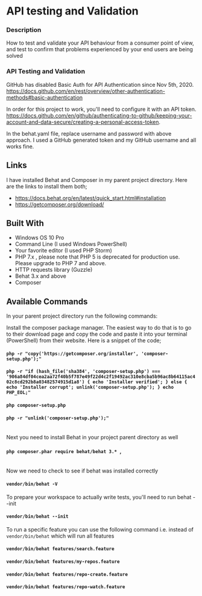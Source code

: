<h1>API testing and Validation</h1>

### Description
<p>How to test and validate your API behaviour from a consumer point of view, and test 
to confirm that problems experienced by your end users are being solved</p>

### API Testing and Validation

GitHub has disabled Basic Auth for API Authentication since Nov 5th, 2020.
https://docs.github.com/en/rest/overview/other-authentication-methods#basic-authentication

In order for this project to work, you'll need to configure it with an API token.
https://docs.github.com/en/github/authenticating-to-github/keeping-your-account-and-data-secure/creating-a-personal-access-token.

In the behat.yaml file, replace username and password with above approach.
I used a GitHub generated token and my GitHub username and all works fine.

## Links
I have installed Behat and Composer in my parent project directory.
Here are the links to install them both;
- https://docs.behat.org/en/latest/quick_start.html#installation
- https://getcomposer.org/download/

## Built With

- Windows OS 10 Pro
- Command Line (I used Windows PowerShell)
- Your favorite editor (I used PHP Storm)
- PHP 7.x , please note that PHP 5 is deprecated for production use. Please upgrade to PHP 7 and above.
- HTTP requests library (Guzzle)
- Behat 3.x and above
- Composer

## Available Commands

In your parent project directory run the following commands:

Install the composer package manager. The easiest way to do that is to go to their
download page and copy the code and paste it into your terminal (PowerShell) from
their website. Here is a snippet of the code;

#### `php -r "copy('https://getcomposer.org/installer', 'composer-setup.php');"`
#### `php -r "if (hash_file('sha384', 'composer-setup.php') === '906a84df04cea2aa72f40b5f787e49f22d4c2f19492ac310e8cba5b96ac8b64115ac402c8cd292b8a03482574915d1a8') { echo 'Installer verified'; } else { echo 'Installer corrupt'; unlink('composer-setup.php'); } echo PHP_EOL;"`
#### `php composer-setup.php`
#### `php -r "unlink('composer-setup.php');"`

<br>
Next you need to install Behat in your project parent directory as well

#### `php composer.phar require behat/behat 3.* `,

<br>
Now we need to check to see if behat was installed correctly

#### `vendor/bin/behat -V`

To prepare your workspace to actually write tests, you'll need to run behat --init

#### `vendor/bin/behat --init`

To run a specific feature you can use the following command i.e. instead of `vendor/bin/behat` which
will run all features

 #### `vendor/bin/behat features/search.feature`
 #### `vendor/bin/behat features/my-repos.feature`
 #### `vendor/bin/behat features/repo-create.feature`
 #### `vendor/bin/behat features/repo-watch.feature`




